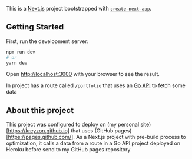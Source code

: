 This is a [Next.js](https://nextjs.org/) project bootstrapped with [`create-next-app`](https://github.com/vercel/next.js/tree/canary/packages/create-next-app).

## Getting Started

First, run the development server:

```bash
npm run dev
# or
yarn dev
```

Open [http://localhost:3000](http://localhost:3000) with your browser to see the result.

In project has a route called `/portfolio` that uses an [Go API](https://github.com/kreyzon/site-api) to fetch some data

## About this project

This project was configured to deploy on (my personal site)[https://kreyzon.github.io] that uses (GitHub pages)[https://pages.github.com/]. As a Next.js project with pre-build process to optimization, it calls a data from a route in a Go API project deployed on Heroku before send to my GitHub pages repository
